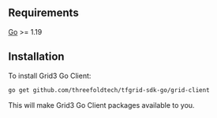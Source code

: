 ## Requirements

[Go](https://golang.org/doc/install) >= 1.19

## Installation

To install Grid3 Go Client:

```bash
go get github.com/threefoldtech/tfgrid-sdk-go/grid-client
```

This will make Grid3 Go Client packages available to you.
